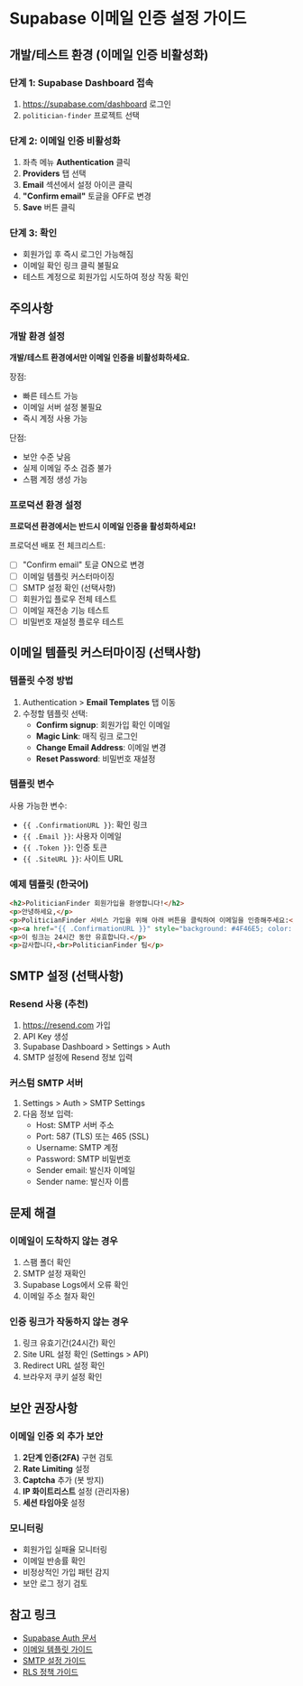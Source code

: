 # Supabase 이메일 인증 설정 가이드

## 개발/테스트 환경 (이메일 인증 비활성화)

### 단계 1: Supabase Dashboard 접속
1. https://supabase.com/dashboard 로그인
2. `politician-finder` 프로젝트 선택

### 단계 2: 이메일 인증 비활성화
1. 좌측 메뉴 **Authentication** 클릭
2. **Providers** 탭 선택
3. **Email** 섹션에서 설정 아이콘 클릭
4. **"Confirm email"** 토글을 OFF로 변경
5. **Save** 버튼 클릭

### 단계 3: 확인
- 회원가입 후 즉시 로그인 가능해짐
- 이메일 확인 링크 클릭 불필요
- 테스트 계정으로 회원가입 시도하여 정상 작동 확인

## 주의사항

### 개발 환경 설정
**개발/테스트 환경에서만 이메일 인증을 비활성화하세요.**

장점:
- 빠른 테스트 가능
- 이메일 서버 설정 불필요
- 즉시 계정 사용 가능

단점:
- 보안 수준 낮음
- 실제 이메일 주소 검증 불가
- 스팸 계정 생성 가능

### 프로덕션 환경 설정
**프로덕션 환경에서는 반드시 이메일 인증을 활성화하세요!**

프로덕션 배포 전 체크리스트:
- [ ] "Confirm email" 토글 ON으로 변경
- [ ] 이메일 템플릿 커스터마이징
- [ ] SMTP 설정 확인 (선택사항)
- [ ] 회원가입 플로우 전체 테스트
- [ ] 이메일 재전송 기능 테스트
- [ ] 비밀번호 재설정 플로우 테스트

## 이메일 템플릿 커스터마이징 (선택사항)

### 템플릿 수정 방법
1. Authentication > **Email Templates** 탭 이동
2. 수정할 템플릿 선택:
   - **Confirm signup**: 회원가입 확인 이메일
   - **Magic Link**: 매직 링크 로그인
   - **Change Email Address**: 이메일 변경
   - **Reset Password**: 비밀번호 재설정

### 템플릿 변수
사용 가능한 변수:
- `{{ .ConfirmationURL }}`: 확인 링크
- `{{ .Email }}`: 사용자 이메일
- `{{ .Token }}`: 인증 토큰
- `{{ .SiteURL }}`: 사이트 URL

### 예제 템플릿 (한국어)
```html
<h2>PoliticianFinder 회원가입을 환영합니다!</h2>
<p>안녕하세요,</p>
<p>PoliticianFinder 서비스 가입을 위해 아래 버튼을 클릭하여 이메일을 인증해주세요:</p>
<p><a href="{{ .ConfirmationURL }}" style="background: #4F46E5; color: white; padding: 12px 24px; text-decoration: none; border-radius: 6px; display: inline-block;">이메일 인증하기</a></p>
<p>이 링크는 24시간 동안 유효합니다.</p>
<p>감사합니다,<br>PoliticianFinder 팀</p>
```

## SMTP 설정 (선택사항)

### Resend 사용 (추천)
1. https://resend.com 가입
2. API Key 생성
3. Supabase Dashboard > Settings > Auth
4. SMTP 설정에 Resend 정보 입력

### 커스텀 SMTP 서버
1. Settings > Auth > SMTP Settings
2. 다음 정보 입력:
   - Host: SMTP 서버 주소
   - Port: 587 (TLS) 또는 465 (SSL)
   - Username: SMTP 계정
   - Password: SMTP 비밀번호
   - Sender email: 발신자 이메일
   - Sender name: 발신자 이름

## 문제 해결

### 이메일이 도착하지 않는 경우
1. 스팸 폴더 확인
2. SMTP 설정 재확인
3. Supabase Logs에서 오류 확인
4. 이메일 주소 철자 확인

### 인증 링크가 작동하지 않는 경우
1. 링크 유효기간(24시간) 확인
2. Site URL 설정 확인 (Settings > API)
3. Redirect URL 설정 확인
4. 브라우저 쿠키 설정 확인

## 보안 권장사항

### 이메일 인증 외 추가 보안
1. **2단계 인증(2FA)** 구현 검토
2. **Rate Limiting** 설정
3. **Captcha** 추가 (봇 방지)
4. **IP 화이트리스트** 설정 (관리자용)
5. **세션 타임아웃** 설정

### 모니터링
- 회원가입 실패율 모니터링
- 이메일 반송률 확인
- 비정상적인 가입 패턴 감지
- 보안 로그 정기 검토

## 참고 링크
- [Supabase Auth 문서](https://supabase.com/docs/guides/auth)
- [이메일 템플릿 가이드](https://supabase.com/docs/guides/auth/email-templates)
- [SMTP 설정 가이드](https://supabase.com/docs/guides/auth/smtp)
- [RLS 정책 가이드](https://supabase.com/docs/guides/auth/row-level-security)